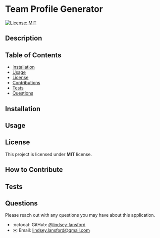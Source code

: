 # Team Profile Generator
  [![License: MIT](https://img.shields.io/badge/License-MIT-yellow.svg)](https://opensource.org/licenses/MIT)

## Description



## Table of Contents

- [Installation](#installation)
- [Usage](#usage)
- [License](#license)
- [Contributions](#how-to-contribute)
- [Tests](#tests)
- [Questions](#questions)

## Installation



## Usage



## License
This project is licensed under **MIT** license.

## How to Contribute



## Tests



## Questions

Please reach out with any questions you may have about this application.

* :octocat: GitHub: [@lindsey-lansford](https://github.com/lindsey-lansford)
* :envelope: Email: lindsey.lansford@gmail.com